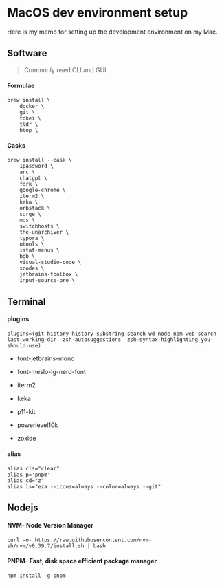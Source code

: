 # MacOS dev environment setup

Here is my memo for setting up the development environment on my Mac.

## Software

> Commonly used CLI and GUI

#### Formulae

```shell
brew install \
	docker \
	git \
	tokei \
	tldr \
	htop \
```

#### Casks

```shell
brew install --cask \
	1password \
	arc \
	chatgpt \
	fork \
	google-chrome \
	iterm2 \
	keka \
	orbstack \
	surge \
	mos \
	switchhosts \
	the-unarchiver \
	typora \
	utools \
	istat-menus \
	bob \
	visual-studio-code \
	xcodes \
	jetbrains-toolbox \
	input-source-pro \
```

## Terminal

#### plugins

```shell
plugins=(git history history-substring-search wd node npm web-search last-working-dir  zsh-autosuggestions  zsh-syntax-highlighting you-should-use)
```

- font-jetbrains-mono

- font-meslo-lg-nerd-font

- iterm2

- keka

- p11-kit

- powerlevel10k

- zoxide

#### alias

```shell
alias cls="clear"
alias p='pnpm'
alias cd="z"
alias ls="eza --icons=always --color=always --git"
```

## Nodejs

#### NVM- Node Version Manager

```shell
curl -o- https://raw.githubusercontent.com/nvm-sh/nvm/v0.39.7/install.sh | bash
```

#### PNPM- Fast, disk space efficient package manager

```shell
npm install -g pnpm
```
